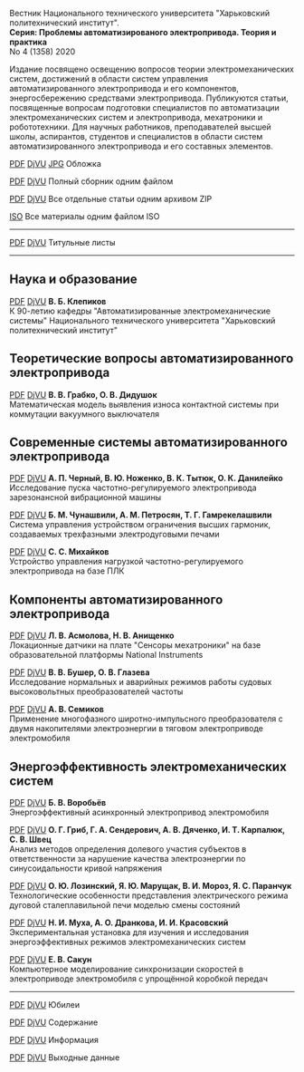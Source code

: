 Вестник Национального технического университета "Харьковский политехнический институт".  
**Серия: Проблемы автоматизированого электропривода. Теория и практика**  
No 4 (1358) 2020

Издание посвящено освещению вопросов теории электромеханических систем,
достижений в области систем управления автоматизированного
электропривода и его компонентов, энергосбережению средствами
электропривода. Публикуются статьи, посвященные вопросам подготовки
специалистов по автоматизации электромеханических систем и
электропривода, мехатроники и робототехники. Для научных работников,
преподавателей высшей школы, аспирантов, студентов и специалистов в
области систем автоматизированного электропривода и его составных элементов.

[PDF][CoverPDF] [DjVU][CoverDjVU] [JPG][CoverJPG] Обложка

[PDF][fullPDF] [DjVU][fullDjVU] Полный сборник одним файлом

[PDF][zipPDF] [DjVU][zipDjVU] Все отдельные статьи одним архивом ZIP

[ISO][isoALL] Все материалы одним файлом ISO

---

[PDF][p001] [DjVU][d001]   Титульные листы

---

## Наука и образование ##

[PDF][p00] [DjVU][d00]   **В. Б. Клепиков**  
                         К 90-летию кафедры "Автоматизированные электромеханические системы" Национального технического университета "Харьковский политехнический институт"

## Теоретические вопросы автоматизированного электропривода ##

[PDF][p01] [DjVU][d01]   **В. В. Грабко, О. В. Дидушок**  
                         Математическая модель выявления износа контактной системы при коммутации вакуумного выключателя

## Современные системы автоматизированного электропривода ##

[PDF][p02] [DjVU][d02]   **А. П. Черный, В. Ю. Ноженко, В. К. Тытюк, О. К. Данилейко**  
                         Исследование пуска частотно-регулируемого электропривода зарезонансной вибрационной машины

[PDF][p03] [DjVU][d04]   **Б. М. Чунашвили, А. М. Петросян, Т. Г. Гамрекелашвили**  
                         Система управления устройством ограничения высших гармоник, создаваемых трехфазными электродуговыми печами

[PDF][p04] [DjVU][d04]   **С. С. Михайков**  
                         Устройство управления нагрузкой частотно-регулируемого электропривода на базе ПЛК

## Компоненты автоматизированного электропривода ##

[PDF][p05] [DjVU][d05]   **Л. В. Асмолова, Н. В. Анищенко**  
                         Локационные датчики на плате "Сенсоры мехатроники" на базе образовательной платформы National Instruments

[PDF][p06] [DjVU][d06]   **В. В. Бушер, О. В. Глазева**  
                         Исследование нормальных и аварийных режимов работы судовых высоковольтных преобразователей частоты

[PDF][p07] [DjVU][d07]   **А. В. Семиков**  
                         Применение многофазного широтно-импульсного преобразователя с двумя накопителями электроэнергии в тяговом электроприводе электромобиля

## Энергоэффективность электромеханических систем ##

[PDF][p08] [DjVU][d08]   **Б. В. Воробьёв**  
                         Энергоэффективный асинхронный электропривод электромобиля

[PDF][p09] [DjVU][d09]   **О. Г. Гриб, Г. А. Сендерович, А. В. Дяченко, И. Т. Карпалюк, С. В. Швец**  
                         Анализ методов определения долевого участия субъектов в ответственности за нарушение качества электроэнергии по синусоидальности кривой напряжения

[PDF][p10] [DjVU][d10]   **О. Ю. Лозинский, Я. Ю. Марущак, В. И. Мороз, Я. С. Паранчук**  
                         Технологические особенности представления электрического режима дуговой сталеплавильной печи моделью смены состояний

[PDF][p11] [DjVU][d11]   **Н. И. Муха, А. О. Дранкова, И. И. Красовский**  
                         Экспериментальная установка для изучения и исследования энергоэффективных режимов электромеханических систем

[PDF][p12] [DjVU][d12]   **Е. В. Сакун**  
                         Компьютерное моделирование синхронизации скоростей в электроприводе электромобиля с упрощённой коробкой передач

---

[PDF][p13] [DjVU][d13]   Юбилеи

[PDF][p14] [DjVU][d14]   Содержание

[PDF][p15] [DjVU][d15]   Информация

[PDF][p16] [DjVU][d16]   Выходные данные

[CoverPDF]: paep2020_04_1358_cover.pdf
[CoverDjVU]: paep2020_04_1358_cover.djvu
[CoverJPG]: paep2020_04_1358_cover.jpg
[fullPDF]: paep2020_04_1358.pdf
[fullDjVU]: paep2020_04_1358.djvu
[zipPDF]: paep2020_04_1358_pdf.zip
[zipDjVU]: paep2020_04_1358_djvu.zip
[isoALL]: paep2020_04_1358.iso
[p001]: pdf/00_1_Titul.pdf
[d001]: djvu/00_1_Titul.djvu
[p00]: pdf/00_Klepikov.pdf
[d00]: djvu/00_Klepikov.djvu
[p01]: pdf/01_HrabkoDidushok.pdf
[d01]: djvu/01_HrabkoDidushok.djvu
[p02]: pdf/02_ChornyiNozhenkoTytiukDanileyko.pdf
[d02]: djvu/02_ChornyiNozhenkoTytiukDanileyko.djvu
[p03]: pdf/03_TchunashviliPetrosyanGamrekelashvili.pdf
[d03]: djvu/03_TchunashviliPetrosyanGamrekelashvili.djvu
[p04]: pdf/04_Mikhaykov.pdf
[d04]: djvu/04_Mikhaykov.djvu
[p05]: pdf/05_AsmolovaAnishchenko.pdf
[d05]: djvu/05_AsmolovaAnishchenko.djvu
[p06]: pdf/06_BusherGlazeva.pdf
[d06]: djvu/06_BusherGlazeva.djvu
[p07]: pdf/07_Semikov.pdf
[d07]: djvu/07_Semikov.djvu
[p08]: pdf/08_Vorobiov.pdf
[d08]: djvu/08_Vorobiov.djvu
[p09]: pdf/09_HrybSenderovichDiachenkoKarpaliukShvets.pdf
[d09]: djvu/09_HrybSenderovichDiachenkoKarpaliukShvets.djvu
[p10]: pdf/10_LozynskyiMarushchakMorozParanchuk.pdf
[d10]: djvu/10_LozynskyiMarushchakMorozParanchuk.djvu
[p11]: pdf/11_MukhaDrankovaKrasovskyi.pdf
[d11]: djvu/11_MukhaDrankovaKrasovskyi.djvu
[p12]: pdf/12_Sakun.pdf
[d12]: djvu/12_Sakun.djvu
[p13]: pdf/13_Anniversaries.pdf
[d13]: djvu/13_Anniversaries.djvu
[p14]: pdf/14_Contents.pdf
[d14]: djvu/14_Contents.djvu
[p15]: pdf/15_Informations.pdf
[d15]: djvu/15_Informations.djvu
[p16]: pdf/16_Imprint.pdf
[d16]: djvu/16_Imprint.djvu
